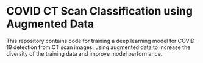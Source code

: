 
# COVID CT Scan Classification using Augmented Data

This repository contains code for training a deep learning model for COVID-19 detection from CT scan images, using augmented data to increase the diversity of the training data and improve model performance.
 

